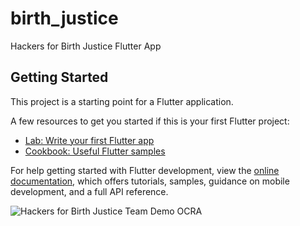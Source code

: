 # birth_justice

Hackers for Birth Justice Flutter App

## Getting Started

This project is a starting point for a Flutter application.

A few resources to get you started if this is your first Flutter project:

- [Lab: Write your first Flutter app](https://docs.flutter.dev/get-started/codelab)
- [Cookbook: Useful Flutter samples](https://docs.flutter.dev/cookbook)

For help getting started with Flutter development, view the
[online documentation](https://docs.flutter.dev/), which offers tutorials,
samples, guidance on mobile development, and a full API reference.


![Hackers for Birth Justice Team Demo OCRA](https://user-images.githubusercontent.com/43449214/173160353-bad584fe-c108-4a84-b116-4fd27477f458.png)
